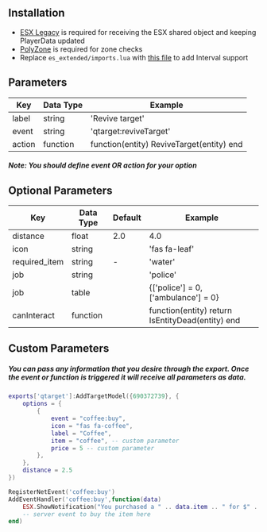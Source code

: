 ## Installation
- [ESX Legacy](https://github.com/esx-framework/esx-legacy) is required for receiving the ESX shared object and keeping PlayerData updated
- [PolyZone](https://github.com/mkafrin/PolyZone) is required for zone checks
- Replace `es_extended/imports.lua` with [this file](https://github.com/thelindat/es_extended/blob/linden/imports.lua) to add Interval support

## Parameters

| Key | Data Type | Example |
| --- | --- | --- |
| label | string | 'Revive target' |
| event | string | 'qtarget:reviveTarget' |
| action | function | function(entity) ReviveTarget(entity) end |  

##### Note: You should define event *OR* action for your option

## Optional Parameters

| Key | Data Type | Default | Example |
| --- | --- | --- | --- |
| distance | float | 2.0 | 4.0 |
| icon | string |   | 'fas fa-leaf' |
| required_item | string | - | 'water' |
| job | string |   | 'police' |
| job | table |   | {['police'] = 0, ['ambulance'] = 0} |
| canInteract | function |   | function(entity) return IsEntityDead(entity) end |  

## Custom Parameters
##### You can pass any information that you desire through the export. Once the event or function is triggered it will receive all parameters as data.
```lua
exports['qtarget']:AddTargetModel({690372739}, {
    options = {
        {
            event = "coffee:buy",
            icon = "fas fa-coffee",
            label = "Coffee",
            item = "coffee", -- custom parameter
            price = 5 -- custom parameter
        },
    },
    distance = 2.5
})

RegisterNetEvent('coffee:buy')
AddEventHandler('coffee:buy',function(data)
    ESX.ShowNotification("You purchased a " .. data.item .. " for $" .. data.price .. ". Enjoy!")
    -- server event to buy the item here
end)
```
